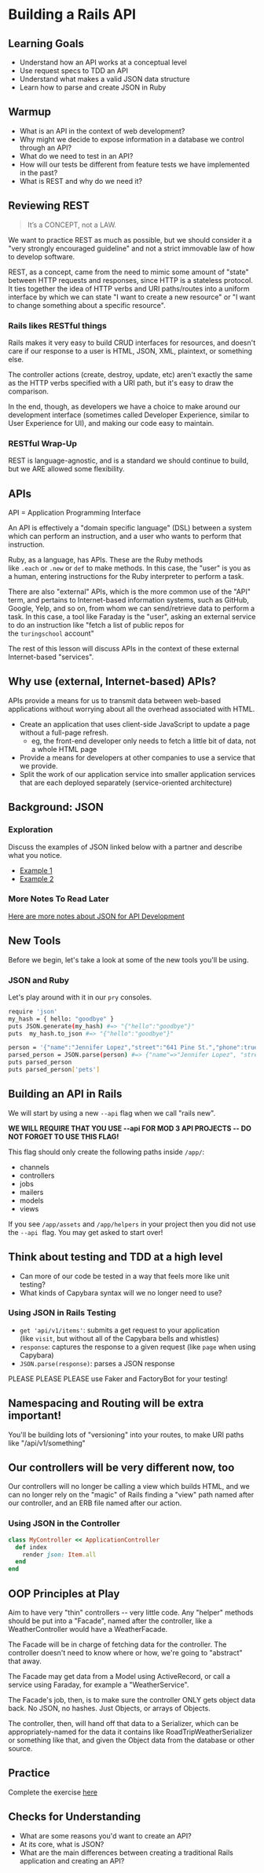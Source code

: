 # Building a Rails API

## Learning Goals

- Understand how an API works at a conceptual level
- Use request specs to TDD an API
- Understand what makes a valid JSON data structure
- Learn how to parse and create JSON in Ruby

## Warmup

- What is an API in the context of web development?
- Why might we decide to expose information in a database we control through an API?
- What do we need to test in an API?
- How will our tests be different from feature tests we have implemented in the past?
- What is REST and why do we need it?

## Reviewing REST

> It’s a CONCEPT, not a LAW.
> 

We want to practice REST as much as possible, but we should consider it a "very strongly encouraged guideline" and not a strict immovable law of how to develop software.

REST, as a concept, came from the need to mimic some amount of "state" between HTTP requests and responses, since HTTP is a stateless protocol. It ties together the idea of HTTP verbs and URI paths/routes into a uniform interface by which we can state "I want to create a new resource" or "I want to change something about a specific resource".

### Rails likes RESTful things

Rails makes it very easy to build CRUD interfaces for resources, and doesn't care if our response to a user is HTML, JSON, XML, plaintext, or something else.

The controller actions (create, destroy, update, etc) aren't exactly the same as the HTTP verbs specified with a URI path, but it's easy to draw the comparison.

In the end, though, as developers we have a choice to make around our development interface (sometimes called Developer Experience, similar to User Experience for UI), and making our code easy to maintain.

### RESTful Wrap-Up

REST is language-agnostic, and is a standard we should continue to build, but we ARE allowed some flexibility.

## APIs

API = Application Programming Interface

An API is effectively a "domain specific language" (DSL) between a system which can perform an instruction, and a user who wants to perform that instruction.

Ruby, as a language, has APIs. These are the Ruby methods like `.each` or `.new` or `def` to make methods. In this case, the "user" is you as a human, entering instructions for the Ruby interpreter to perform a task.

There are also "external" APIs, which is the more common use of the "API" term, and pertains to Internet-based information systems, such as GitHub, Google, Yelp, and so on, from whom we can send/retrieve data to perform a task. In this case, a tool like Faraday is the "user", asking an external service to do an instruction like "fetch a list of public repos for the `turingschool` account"

The rest of this lesson will discuss APIs in the context of these external Internet-based "services".

## Why use (external, Internet-based) APIs?

APIs provide a means for us to transmit data between web-based applications without worrying about all the overhead associated with HTML.

- Create an application that uses client-side JavaScript to update a page without a full-page refresh.
    - eg, the front-end developer only needs to fetch a little bit of data, not a whole HTML page
- Provide a means for developers at other companies to use a service that we provide.
- Split the work of our application service into smaller application services that are each deployed separately (service-oriented architecture)

## Background: JSON

### Exploration

Discuss the examples of JSON linked below with a partner and describe what you notice.

- [Example 1](https://developer.mozilla.org/en-US/docs/Learn/JavaScript/Objects/JSON#json_structure:~:text=application/json.-,JSON%20structure,-As%20described%20above)
- [Example 2](https://www.petfinder.com/developers/v2/docs/)

### More Notes To Read Later

[Here are more notes about JSON for API Development](https://backend.turing.edu/module3/notes/json_for_api_development.html)

## New Tools

Before we begin, let's take a look at some of the new tools you'll be using.

### JSON and Ruby

Let's play around with it in our `pry` consoles.

```bash
require 'json'
my_hash = { hello: "goodbye" }
puts JSON.generate(my_hash) #=> "{"hello":"goodbye"}"
puts  my_hash.to_json #=> "{"hello":"goodbye"}"
```

```bash
person = '{"name":"Jennifer Lopez","street":"641 Pine St.","phone":true,"age":50,"pets":["cat","dog","fish"]}'
parsed_person = JSON.parse(person) #=> {"name"=>"Jennifer Lopez", "street"=>"641 Pine St.", "phone"=>true, "age"=>50, "pets"=>["cat", "dog", "fish"]}
puts parsed_person
puts parsed_person['pets']
```

## Building an API in Rails

We will start by using a new `--api` flag when we call "rails new".

**WE WILL REQUIRE THAT YOU USE --api FOR MOD 3 API PROJECTS -- DO NOT FORGET TO USE THIS FLAG!**

This flag should only create the following paths inside `/app/`:

- channels
- controllers
- jobs
- mailers
- models
- views

If you see `/app/assets` and `/app/helpers` in your project then you did not use the `--api`
 flag. You may get asked to start over!

## Think about testing and TDD at a high level

- Can more of our code be tested in a way that feels more like unit testing?
- What kinds of Capybara syntax will we no longer need to use?

### Using JSON in Rails Testing

- `get 'api/v1/items'`: submits a get request to your application (like `visit`, but without all of the Capybara bells and whistles)
- `response`: captures the response to a given request (like `page` when using Capybara)
- `JSON.parse(response)`: parses a JSON response

PLEASE PLEASE PLEASE use Faker and FactoryBot for your testing!

## Namespacing and Routing will be extra important!

You'll be building lots of "versioning" into your routes, to make URI paths like "/api/v1/something"

## Our controllers will be very different now, too

Our controllers will no longer be calling a view which builds HTML, and we can no longer rely on the "magic" of Rails finding a "view" path named after our controller, and an ERB file named after our action.

### Using JSON in the Controller

```ruby
class MyController << ApplicationController
  def index
    render json: Item.all
  end
end
```

## OOP Principles at Play

Aim to have very "thin" controllers -- very little code. Any "helper" methods should be put into a "Facade", named after the controller, like a WeatherController would have a WeatherFacade.

The Facade will be in charge of fetching data for the controller. The controller doesn't need to know where or how, we're going to "abstract" that away.

The Facade may get data from a Model using ActiveRecord, or call a service using Faraday, for example a "WeatherService".

The Facade's job, then, is to make sure the controller ONLY gets object data back. No JSON, no hashes. Just Objects, or arrays of Objects.

The controller, then, will hand off that data to a Serializer, which can be appropriately-named for the data it contains like RoadTripWeatherSerializer or something like that, and given the Object data from the database or other source.

## Practice

Complete the exercise [here](https://github.com/turingschool/backend-curriculum-site/blob/gh-pages/module3/lessons/exercises/building_an_api.md)

## Checks for Understanding

- What are some reasons you'd want to create an API?
- At its core, what is JSON?
- What are the main differences between creating a traditional Rails application and creating an API?
